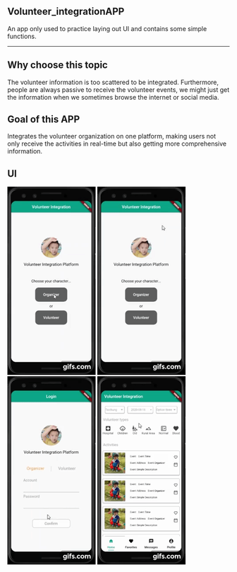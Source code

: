 ## Volunteer_integrationAPP

An app only used to practice laying out UI and contains some simple functions.
***

## Why choose this topic

The volunteer information is too scattered to be integrated.
Furthermore, people are always passive to receive the volunteer events, we might just get the information when we sometimes browse the internet or social media.

## Goal of this APP

Integrates the volunteer organization on one platform, making users not only receive the activities in real-time but also getting more comprehensive information.

## UI 

![app1](docs/O.gif)          ![app2](docs/V.gif)          ![app3](docs/H1.gif)          ![app4](docs/H2.gif)
